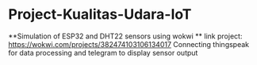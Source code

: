 # Project-Kualitas-Udara-IoT

**Simulation of ESP32 and DHT22 sensors using wokwi **
link project: https://wokwi.com/projects/382474103106134017 
Connecting thingspeak for data processing and telegram to display sensor output
